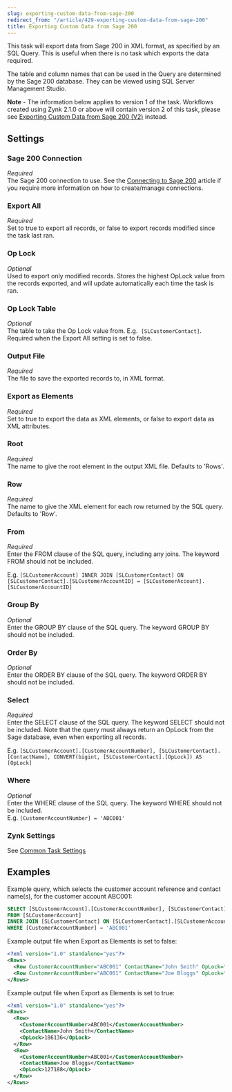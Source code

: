 ```yaml
---
slug: exporting-custom-data-from-sage-200
redirect_from: "/article/429-exporting-custom-data-from-sage-200"
title: Exporting Custom Data from Sage 200
---
```

This task will export data from Sage 200 in XML format, as specified by an SQL Query. This is useful when there is no task which exports the data required.

The table and column names that can be used in the Query are determined by the Sage 200 database. They can be viewed using SQL Server Management Studio.

**Note** - The information below applies to version 1 of the task. Workflows created using Zynk 2.1.0 or above will contain version 2 of this task, please see 
[Exporting Custom Data from Sage 200 (V2)](exporting-custom-data-from-sage-200-v2) instead.

## Settings
### Sage 200 Connection
_Required_  
The Sage 200 connection to use.  See the [Connecting to Sage 200](connecting-to-sage-200) article if you require more information on how to create/manage connections.

### Export All
_Required_  
Set to true to export all records, or false to export records modified since the task last ran.

### Op Lock
_Optional_  
Used to export only modified records. Stores the highest OpLock value from the records exported, and will update automatically each time the task is ran.

### Op Lock Table
_Optional_  
The table to take the Op Lock value from. E.g. 	`[SLCustomerContact]`. Required when the Export All setting is set to false.

### Output File
_Required_  
The file to save the exported records to, in XML format.

### Export as Elements
_Required_  
Set to true to export the data as XML elements, or false to export data as XML attributes.

### Root
_Required_  
The name to give the root element in the output XML file. Defaults to 'Rows'.

### Row
_Required_  
The name to give the XML element for each row returned by the SQL query. Defaults to 'Row'.

### From
_Required_  
Enter the FROM clause of the SQL query, including any joins. The keyword FROM should not be included.	  
  
E.g. `[SLCustomerAccount] INNER JOIN [SLCustomerContact] ON [SLCustomerContact].[SLCustomerAccountID] = [SLCustomerAccount].[SLCustomerAccountID]`

### Group By
_Optional_  
Enter the GROUP BY clause of the SQL query. The keyword GROUP BY should not be included.

### Order By
_Optional_  
Enter the ORDER BY clause of the SQL query. The keyword ORDER BY should not be included.

### Select
_Required_  
Enter the SELECT clause of the SQL query. The keyword SELECT should not be included. Note that the query must always return an OpLock from the Sage database, even when exporting all records.	  
  
E.g. `[SLCustomerAccount].[CustomerAccountNumber], [SLCustomerContact].[ContactName], CONVERT(bigint, [SLCustomerContact].[OpLock]) AS [OpLock]`

### Where
_Optional_  
Enter the WHERE clause of the SQL query. The keyword WHERE should not be included.	  
E.g. `[CustomerAccountNumber] = 'ABC001'`

### Zynk Settings
See [Common Task Settings](common-task-settings)

## Examples
Example query, which selects the customer account reference and contact name(s), for the customer account ABC001:

```sql
SELECT [SLCustomerAccount].[CustomerAccountNumber], [SLCustomerContact].[ContactName], CONVERT(bigint, [SLCustomerContact].[OpLock]) AS [OpLock]
FROM [SLCustomerAccount] 
INNER JOIN [SLCustomerContact] ON [SLCustomerContact].[SLCustomerAccountID] = [SLCustomerAccount].[SLCustomerAccountID]
WHERE [CustomerAccountNumber] = 'ABC001'
```

Example output file when Export as Elements is set to false:

```xml
<?xml version="1.0" standalone="yes"?>
<Rows>
  <Row CustomerAccountNumber="ABC001" ContactName="John Smith" OpLock="186136"/>
  <Row CustomerAccountNumber="ABC001" ContactName="Joe Bloggs" OpLock="127188"/>
</Rows>
```

Example output file when Export as Elements is set to true:

```xml
<?xml version="1.0" standalone="yes"?>
<Rows>
  <Row> 
    <CustomerAccountNumber>ABC001</CustomerAccountNumber>
    <ContactName>John Smith</ContactName>
    <OpLock>186136</OpLock>
  </Row>
  <Row>
    <CustomerAccountNumber>ABC001</CustomerAccountNumber>
    <ContactName>Joe Bloggs</ContactName>
    <OpLock>127188</OpLock>
  </Row>
</Rows>
```